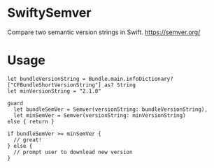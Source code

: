# SwiftySemver
Compare two semantic version strings in Swift. https://semver.org/

# Usage

```
let bundleVersionString = Bundle.main.infoDictionary?["CFBundleShortVersionString"] as? String
let minVersionString = "2.1.0"

guard
  let bundleSemVer = Semver(versionString: bundleVersionString), 
  let minSemVer = Semver(versionString: minVersionString)
else { return }

if bundleSemVer >= minSemVer {
  // great!
} else {
  // prompt user to download new version
}
```
